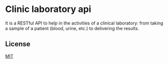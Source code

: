 # Clinic laboratory api

It is a RESTful API to help in the activities of a clinical laboratory: from
taking a sample of a patient (blood, urine, etc.) to delivering the results.

## License

[MIT](./LICENSE)
